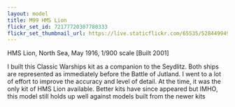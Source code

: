 ```yaml
---
layout: model
title: M99 HMS Lion 
flickr_set_id: 72177720307780333
flickr_set_thumbnail_url: https://live.staticflickr.com/65535/52844994913_2dd7bd14aa_m.jpg
---
```


HMS Lion, North Sea, May 1916, 1/900 scale  [Built 2001]

I built this Classic Warships kit as a companion to the Seydlitz. Both ships are represented as immediately before the Battle of Jutland. I went to a lot of effort to improve the accuracy and level of detail. At the time, it was the only kit of HMS Lion available. Better kits have since appeared but IMHO, this model still holds up well against models built from the newer kits 


